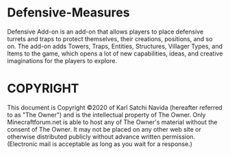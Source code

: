 # Defensive-Measures
Defensive Add-on is an add-on that allows players to place defensive turrets and traps to protect themselves, their creations, positions, and so on. The add-on adds Towers, Traps, Entities, Structures, Villager Types, and Items to the game, which opens a lot of new capabilities, ideas, and creative imaginations for the players to explore.

# COPYRIGHT
This document is Copyright ©2020 of Karl Satchi Navida (hereafter referred to as "The Owner") and is the intellectual property of The Owner. Only Minecraftforum.net is able to host any of The Owner's material without the consent of The Owner. It may not be placed on any other web site or otherwise distributed publicly without advance written permission. (Electronic mail is acceptable as long as you wait for a response.)
